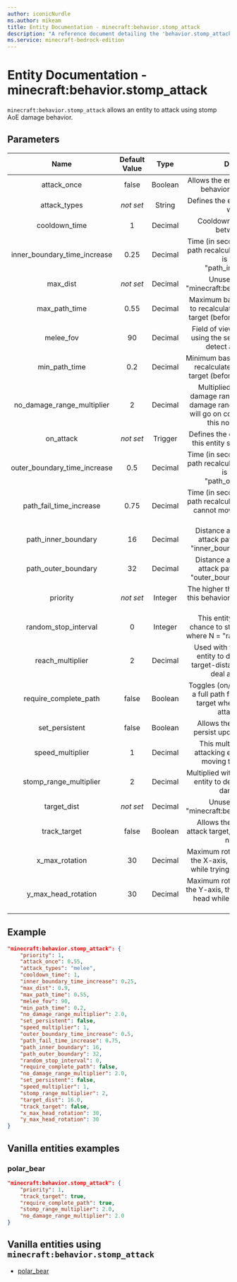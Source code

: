 ```yaml
---
author: iconicNurdle
ms.author: mikeam
title: Entity Documentation - minecraft:behavior.stomp_attack
description: "A reference document detailing the 'behavior.stomp_attack' entity goal"
ms.service: minecraft-bedrock-edition
---
```


# Entity Documentation - minecraft:behavior.stomp_attack

`minecraft:behavior.stomp_attack` allows an entity to attack using stomp AoE damage behavior.

## Parameters

| Name| Default Value| Type| Description |
|:-----------:|:-----------:|:-----------:|:-----------:|
| attack_once| false| Boolean| Allows the entity to use this attack behavior, only once EVER. |
| attack_types|*not set*| String| Defines the entity types this entity will attack. |
| cooldown_time| 1| Decimal| Cooldown time (in seconds) between attacks. |
| inner_boundary_time_increase| 0.25| Decimal| Time (in seconds) to add to attack path recalculation when the target is beyond the "path_inner_boundary". |
| max_dist|*not set*| Decimal| Unused. No effect on "minecraft:behavior.melee_attack". |
| max_path_time| 0.55| Decimal| Maximum base time (in seconds) to recalculate new attack path to target (before increases applied). |
| melee_fov| 90| Decimal| Field of view (in degrees) when using the sensing component to detect an attack target. |
| min_path_time| 0.2| Decimal| Minimum base time (in seconds) to recalculate new attack path to target (before increases applied). |
| no_damage_range_multiplier| 2| Decimal| Multiplied with the final AoE damage range to determine a no damage range. The stomp attack will go on cooldown if target is in this no damage range. |
| on_attack|*not set*| Trigger| Defines the event to trigger when this entity successfully attacks. |
| outer_boundary_time_increase| 0.5| Decimal| Time (in seconds) to add to attack path recalculation when the target is beyond the "path_outer_boundary". |
| path_fail_time_increase| 0.75| Decimal| Time (in seconds) to add to attack path recalculation when this entity cannot move along the current path. |
| path_inner_boundary| 16| Decimal| Distance at which to increase attack path recalculation by "inner_boundary_tick_increase". |
| path_outer_boundary| 32| Decimal| Distance at which to increase attack path recalculation by "outer_boundary_tick_increase". |
|priority|*not set*|Integer|The higher the priority, the sooner this behavior will be executed as a goal.|
| random_stop_interval| 0| Integer| This entity will have a 1 in N chance to stop its current attack, where N = "random_stop_interval". |
| reach_multiplier| 2| Decimal| Used with the base size of the entity to determine minimum target-distance before trying to deal attack damage. |
| require_complete_path| false| Boolean| Toggles (on/off) the need to have a full path from the entity to the target when using this melee attack behavior. |
| set_persistent| false| Boolean| Allows the entity to be set to persist upon targeting a player |
| speed_multiplier| 1| Decimal| This multiplier modifies the attacking entity's speed when moving toward the target. |
| stomp_range_multiplier| 2| Decimal| Multiplied with the base size of the entity to determine stomp AoE damage range. |
| target_dist|*not set*| Decimal| Unused. No effect on "minecraft:behavior.melee_attack". |
| track_target| false| Boolean| Allows the entity to track the attack target, even if the entity has no sensing. |
| x_max_rotation| 30| Decimal| Maximum rotation (in degrees), on the X-axis, this entity can rotate while trying to look at the target. |
| y_max_head_rotation| 30| Decimal| Maximum rotation (in degrees), on the Y-axis, this entity can rotate its head while trying to look at the target. |

## Example

```json
"minecraft:behavior.stomp_attack": {
    "priority": 1,
    "attack_once": 0.55,
    "attack_types": "melee",
    "cooldown_time": 1,
    "inner_boundary_time_increase": 0.25,
    "max_dist": 0.9,
    "max_path_time": 0.55,
    "melee_fov": 90,
    "min_path_time": 0.2,
    "no_damage_range_multiplier": 2.0,
    "set_persistent": false,
    "speed_multiplier": 1,
    "outer_boundary_time_increase": 0.5,
    "path_fail_time_increase": 0.75,
    "path_inner_boundary": 16,
    "path_outer_boundary": 32,
    "random_stop_interval": 0,
    "require_complete_path": false,
    "no_damage_range_multiplier": 2.0,
    "set_persistent": false,
    "speed_multiplier": 1,
    "stomp_range_multiplier": 2,
    "target_dist": 16.0,
    "track_target": false,
    "x_max_head_rotation": 30,
    "y_max_head_rotation": 30
}
```

## Vanilla entities examples

### polar_bear

```json
"minecraft:behavior.stomp_attack": {
    "priority": 1,
    "track_target": true,
    "require_complete_path": true,
    "stomp_range_multiplier": 2.0,
    "no_damage_range_multiplier": 2.0
}
```

## Vanilla entities using `minecraft:behavior.stomp_attack`

- [polar_bear](../../../../Source/VanillaBehaviorPack_Snippets/entities/polar_bear.md)
